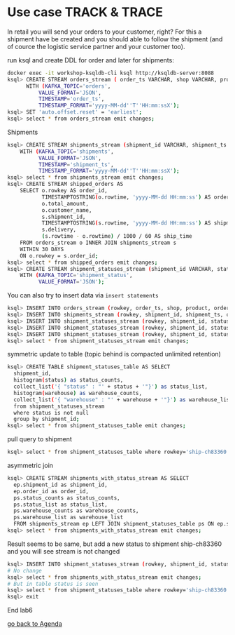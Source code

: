 # Use case TRACK & TRACE
In retail you will send your orders to your customer, right? For this a shipment have be created and you should able to follow the shipment (and of cource the logistic service partner and your customer too).

run ksql and create DDL for order and later for shipments:
```bash
docker exec -it workshop-ksqldb-cli ksql http://ksqldb-server:8088
ksql> CREATE STREAM orders_stream ( order_ts VARCHAR, shop VARCHAR, product VARCHAR, order_placed VARCHAR, total_amount DOUBLE, customer_name VARCHAR)
      WITH (KAFKA_TOPIC='orders',
          VALUE_FORMAT='JSON',
          TIMESTAMP='order_ts',
          TIMESTAMP_FORMAT='yyyy-MM-dd''T''HH:mm:ssX');
ksql> SET 'auto.offset.reset' = 'earliest';
ksql> select * from orders_stream emit changes;
```
Shipments
```bash
ksql> CREATE STREAM shipments_stream (shipment_id VARCHAR, shipment_ts VARCHAR, order_id VARCHAR, delivery VARCHAR)
    WITH (KAFKA_TOPIC='shipments',
          VALUE_FORMAT='JSON',
          TIMESTAMP='shipment_ts',
          TIMESTAMP_FORMAT='yyyy-MM-dd''T''HH:mm:ssX');  
ksql> select * from shipments_stream emit changes;
ksql> CREATE STREAM shipped_orders AS
    SELECT o.rowkey AS order_id,
           TIMESTAMPTOSTRING(o.rowtime, 'yyyy-MM-dd HH:mm:ss') AS order_ts,
           o.total_amount,
           o.customer_name,
           s.shipment_id,
           TIMESTAMPTOSTRING(s.rowtime, 'yyyy-MM-dd HH:mm:ss') AS shipment_ts,
           s.delivery, 
           (s.rowtime - o.rowtime) / 1000 / 60 AS ship_time
    FROM orders_stream o INNER JOIN shipments_stream s
    WITHIN 30 DAYS
    ON o.rowkey = s.order_id;
ksql> select * from shipped_orders emit changes;
ksql> CREATE STREAM shipment_statuses_stream (shipment_id VARCHAR, status VARCHAR, warehouse VARCHAR)
    WITH (KAFKA_TOPIC='shipment_status',
          VALUE_FORMAT='JSON');
```
You can also try to insert data via `insert statements`
```bash
ksql> INSERT INTO orders_stream (rowkey, order_ts, shop, product, order_placed, total_amount, customer_name) VALUES ('"10"', '2019-03-29T06:01:18Z', 'Otto', 'iPhoneX','Berlin', 133548.84, 'Mark Mustermann');
ksql> INSERT INTO shipments_stream (rowkey, shipment_id, shipment_ts, order_id, delivery) VALUES ('"ship-ch83360"','ship-ch83360', '2019-03-31T18:13:39Z', '10', 'UPS');
ksql> INSERT INTO shipment_statuses_stream (rowkey, shipment_id, status, warehouse) VALUES ('"ship-ch83360"','ship-ch83360', 'in delivery', 'BERLIN');
ksql> INSERT INTO shipment_statuses_stream (rowkey, shipment_id, status, warehouse) VALUES ('"ship-ch83360"','ship-ch83360', 'in delivery', 'FRANKFURT');
ksql> INSERT INTO shipment_statuses_stream (rowkey, shipment_id, status, warehouse) VALUES ('"ship-ch83360"','ship-ch83360', 'delivered', '@customer');
ksql> select * from shipment_statuses_stream emit changes;
```
symmetric update to table (topic behind is compacted unlimited retention)
```bash
ksql> CREATE TABLE shipment_statuses_table AS SELECT
  shipment_id,
  histogram(status) as status_counts,
  collect_list('{ "status" : "' + status + '"}') as status_list,
  histogram(warehouse) as warehouse_counts,
  collect_list('{ "warehouse" : "' + warehouse + '"}') as warehouse_list
  from shipment_statuses_stream
  where status is not null
  group by shipment_id;
ksql> select * from shipment_statuses_table emit changes;
```
pull query to shipment
```bash
ksql> select * from shipment_statuses_table where rowkey='ship-ch83360';
```
asymmetric join
```bash
ksql> CREATE STREAM shipments_with_status_stream AS SELECT
  ep.shipment_id as shipment_id,
  ep.order_id as order_id,
  ps.status_counts as status_counts,
  ps.status_list as status_list,
  ps.warehouse_counts as warehouse_counts,
  ps.warehouse_list as warehouse_list
  FROM shipments_stream ep LEFT JOIN shipment_statuses_table ps ON ep.shipment_id = ps.shipment_id ;
ksql> select * from shipments_with_status_stream emit changes;
```
Result seems to be same, but add a new status to shipment ship-ch83360 and you will see stream is not changed
```bash
ksql> INSERT INTO shipment_statuses_stream (rowkey, shipment_id, status, warehouse) VALUES ('"ship-ch83360"','ship-ch83360', 'post-update', '@attendee');
# No change
ksql> select * from shipments_with_status_stream emit changes;
# But in table status is seen
ksql> select * from shipment_statuses_table where rowkey='ship-ch83360';
ksql> exit
````
End lab6

[go back to Agenda](https://github.com/ora0600/confluent-ksqldb-hands-on-workshop/blob/master/README.md#hands-on-agenda-and-labs)
